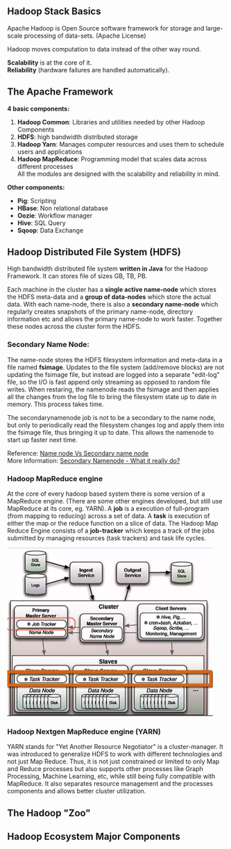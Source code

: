 ## Hadoop Stack Basics

Apache Hadoop is Open Source software framework for storage and large-scale processing of data-sets. 
(Apache License)

Hadoop moves computation to data instead of the other way round. 

**Scalability** is at the core of it.<br/>
**Reliability** (hardware failures are handled automatically).

## The Apache Framework

**4 basic components:**

1. **Hadoop Common**: Libraries and utilities needed by other Hadoop Components <br/>
2. **HDFS**: high bandwidth distributed storage <br/>
3. **Hadoop Yarn**: Manages computer resources and uses them to schedule users and applications <br/>
4. **Hadoop MapReduce**: Programming model that scales data across different processes <br/>
All the modules are designed with the scalability and reliability in mind.<br/>

**Other components:**

* **Pig**: Scripting <br/>
* **HBase**: Non relational database <br/>
* **Oozie**: Workflow manager <br/>
* **Hive**: SQL Query <br/>
* **Sqoop**: Data Exchange <br/>

## Hadoop Distributed File System (HDFS)
High bandwidth distributed file system **written in Java** for the Hadoop Framework. It can stores file of sizes GB, TB, PB.

Each machine in the cluster has a **single active name-node** which stores the HDFS meta-data and a **group of data-nodes** which store the actual data. With each name-node, there is also a **secondary name-node** which regularly creates snapshots of the primary name-node, directory information etc and allows the primary name-node to work faster. Together these nodes across the cluster form the HDFS.

### Secondary Name Node: 
The name-node stores the HDFS filesystem information and meta-data in a file named **fsimage**. Updates to the file system (add/remove blocks) are not updating the fsimage file, but instead are logged into a separate "edit-log" file, so the I/O is fast append only streaming as opposed to random file writes. When restaring, the namenode reads the fsimage and then applies all the changes from the log file to bring the filesystem state up to date in memory. This process takes time.

The secondarynamenode job is not to be a secondary to the name node, but only to periodically read the filesystem changes log and apply them into the fsimage file, thus bringing it up to date. This allows the namenode to start up faster next time.

Reference: [Name node Vs Secondary name node](http://stackoverflow.com/questions/19970461/name-node-vs-secondary-name-node) <br/>
More Information: [Secondary Namenode - What it really do?](http://blog.madhukaraphatak.com/secondary-namenode---what-it-really-do/)

### Hadoop MapReduce engine
At the core of every hadoop based system there is some version of a MapReduce engine. (There are some other engines developed, but still use MapReduce at its core, eg. YARN). A **job** is a execution of full-program (from mapping to reducing) across a set of data. A **task** is execution of either the map or the reduce function on a slice of data. The Hadoop Map Reduce Engine consists of a **job-tracker** which keeps a track of the jobs submitted by managing resources (task trackers) and task life cycles.

![](resources/images/MapReduceEngineOverview.png)

### Hadoop Nextgen MapReduce engine (YARN)
YARN stands for "Yet Another Resource Negotiator" is a cluster-manager. It was introduced to generalize HDFS to work with different technologies and not just Map Reduce. Thus, it is not just constrained or limited to only Map and Reduce processes but also supports other processes like Graph Processing, Machine Learning, etc, while still being fully compatible with MapReduce. It also separates resource management and the processes components and allows better cluster utilization. 

## The Hadoop "Zoo"

## Hadoop Ecosystem Major Components
